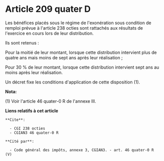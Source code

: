 # Article 209 quater D

Les bénéfices placés sous le régime de l'exonération sous condition de remploi prévue à l'article 238 octies sont rattachés
aux résultats de l'exercice en cours lors de leur distribution.

Ils sont retenus :

Pour la moitié de leur montant, lorsque cette distribution intervient plus de quatre ans mais moins de sept ans après leur
réalisation ;

Pour 30 % de leur montant, lorsque cette distribution intervient sept ans au moins après leur réalisation.

Un décret fixe les conditions d'application de cette disposition (1).

**Nota:**

(1) Voir l'article 46 quater-0 R de l'annexe III.

**Liens relatifs à cet article**

	**Cite**:

	  - CGI 238 octies
	  - CGIAN3 46 quater-0 R

	**Cité par**:

	  - Code général des impôts, annexe 3, CGIAN3. - art. 46 quater-0 R (V)
